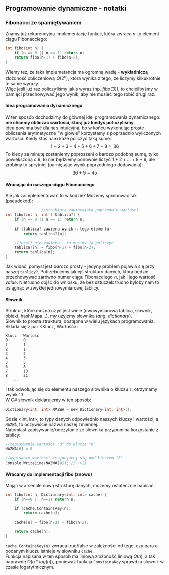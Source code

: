 ## Programowanie dynamiczne - notatki

### Fibonacci ze spamiętywaniem

Znamy już rekurencyjną implementację funkcji, która zwraca $n$-ty element ciągu Fibonacciego:

```c
int fibo(int n) {
    if (n == 0 || n == 1) return n;
    return fibo(n-1) + fibo(n-2);
}
```

Wiemy też, że taka implemetancja ma ogromną wadę - **wykładniczą** złożoność obliczeniową $O(2^n)$, która wynika z tego, że liczymy kilkukrotnie te same wyrazy. \
Więc jeśli już raz policzyliśmy jakiś wyraz (np. $`fibo(3)`$), to chcielibyśmy w pamięci przechowywać jego wynik, aby nie musieć tego robić drugi raz.

#### Idea programowania dynamicznego

W ten sposób dochodzimy do głównej idei programowania dynamicznego: **nie chcemy obliczać wartości, którą już kiedyś policzyliśmy**. \
Idea powinna być dla nas intuicyjna, bo w końcu wykonując proste obliczenia arytmetyczne "w głowie" korzystamy z poprzednio wyliczonych wartości. Kiedy ktoś nam każe policzyć taką sumę:
$$1 + 2 + 3 + 4 + 5 + 6 + 7 + 8 = 36$$
To kiedy za minutę zostaniemy poproszeni o bardzo podobną sumę, tylko powiększoną o 9, to nie będziemy ponownie liczyć $1+2+...+8+9$, ale zrobimy to sprytniej (pamiętając wynik poprzedniego dodawania):
$$36 + 9 = 45$$


#### Wracając do naszego ciągu Fibonacciego

Ale jak zaimplementować to w kodzie? Możemy spróbować tak (pseudokod):

```c
                //struktura zawierajaca poprzednie wartosci
int fibo(int n, int[] tablica?) {
    if (n == 0 || n == 1) return n;
    
    if (tablica? zawiera wynik n-tego elementu) 
        return tablica?[n];

    //jezeli nie zawiera - to musimy ja policzyc
    tablica?[n] = fibo(n-1) + fibo(n-2);
    return tablica[n];
}
```

Jak widać, pomysł jest bardzo prosty - jedyny problem pojawia się przy naszej `tablicy?`. Potrzebujemy jakiejś struktury danych, która będzie przechowywać zarówno numer ciągu Fibonacciego $n$, jak i jego wartość $value$. Nietrudno dojść do wniosku, że bez sztuczek trudno byłoby nam to osiągnąć w zwykłej jednowymiarowej tablicy.

#### Słownik

Struktur, które można użyć jest wiele (dwuwymiarowa tablica, słownik, obiekt, hashMapa...), my użyjemy słownika (_ang. dictionary_). \
Słownik to prosta struktura, dostępna w wielu językach programowania. Składa się z par <Klucz, Wartość>:

```text
Klucz   Wartość
0       0
1       1
2       1
3       2
4       3
5       5
6       8
7       13
8       21
   ...
```

I tak odwołując się do elementu naszego słownika o kluczu `7`, otrzymamy wynik `13`. \
W C# słownik deklarujemy w ten sposób:

```c
Dictionary<int, int> NAZWA = new Dictionary<int, int>();
```

Gdzie <int, int>, to typy danych odpowiednio naszych kluczy i wartości, a `NAZWA`, to oczywiście nazwa naszej zmiennej. \
Natomiast zapisywanie/odczytanie ze słownika przypomina korzystanie z tablicy:

```c
//zapisywanie wartości "8" do klucza "6"
NAZWA[6] = 8 

//wypisanie wartości znajdującej się pod kluczem "8"
Console.WriteLine(NAZWA[8]); // ->21
```

#### Wracamy do implementacji fibo (znowu)

Mając w arsenale nową strukturę danych, możemy ostatecznie napisać:

```c
int fibo(int n, Dictionary<int, int> cache) {
    if (n==0 || n==1) return n;

    if (cache.ContainsKey(n))
        return cache[n];

    cache[n] = fibo(n-1) + fibo(n-2);

    return cache[n];
}
```

`cache.ContainsKey(n)` zwraca true/false w zależności od tego, czy para o podanym kluczu istnieje w słowniku `cache`.\
Funkcja napisana w ten sposób ma liniową złożoność liniową $`O(n)`$, a tak naprawdę $`O(n*log(n))`$, ponieważ funkcja `ConstainsKey` sprawdza słownik w czasie logarytmicznym.